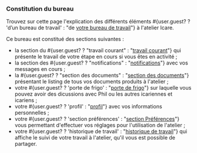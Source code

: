 ### Constitution du bureau

Trouvez sur cette page l'explication des différents éléments #{user.guest? ? 'd’un bureau de travail' : "de [votre bureau de travail](bureau/home)"} à l'atelier Icare.

Ce bureau est constitué des sections suivantes :

* la section du #{user.guest? ? "travail courant" : "[travail courant](bureau/travail)"} qui présente le travail de votre étape en cours si vous êtes en activité ;
* la section des #{user.guest? ? "notifications" : "[notifications](bureau/notifications)"} avec vos messages en cours ;
* la #{user.guest? ? "section des documents" : "[section des documents](bureau/documents)"} présentant le listing de tous vos documents produits à l'atelier ;
* votre #{user.guest? ? 'porte de frigo' : "[porte de frigo](bureau/frigo)"} sur laquelle vous pouvez avoir des dicussions avec Phil ou les autres icariennes et icariens ;
* votre #{user.guest? ? 'profil' : "[profil](user/profil)"} avec vos informations personnelles ;
* votre  #{user.guest? ? 'section préférences' : "[section Préférences](bureau/preferences)"} vous permettant d'effectuer vos réglages pour l'utilisation de l'atelier ;
* votre #{user.guest? ? 'historique de travail' : "[historique de travail](bureau/historique)"} qui affiche le suivi de votre travail à l'atelier, qu'il vous est possible de partager.
